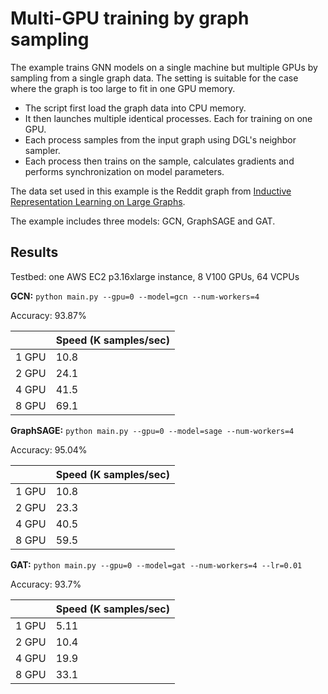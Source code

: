 Multi-GPU training by graph sampling
===

The example trains GNN models on a single machine but multiple GPUs by sampling from a single graph data. The setting is suitable for the case where the graph is too large to fit in one GPU memory.
* The script first load the graph data into CPU memory.
* It then launches multiple identical processes. Each for training on one GPU.
* Each process samples from the input graph using DGL's neighbor sampler.
* Each process then trains on the sample, calculates gradients and performs synchronization on model parameters.

The data set used in this example is the Reddit graph from [Inductive Representation Learning on Large Graphs](https://papers.nips.cc/paper/6703-inductive-representation-learning-on-large-graphs.pdf).

The example includes three models: GCN, GraphSAGE and GAT.

Results
---

Testbed: one AWS EC2 p3.16xlarge instance, 8 V100 GPUs, 64 VCPUs

**GCN:** `python main.py --gpu=0 --model=gcn --num-workers=4`

Accuracy: 93.87%

| | Speed (K samples/sec) |
| --- | --- |
| 1 GPU | 10.8 |
| 2 GPU | 24.1 |
| 4 GPU | 41.5 |
| 8 GPU | 69.1 |

**GraphSAGE:** `python main.py --gpu=0 --model=sage --num-workers=4`

Accuracy: 95.04%

| | Speed (K samples/sec) |
| --- | --- |
| 1 GPU | 10.8 |
| 2 GPU | 23.3 |
| 4 GPU | 40.5 |
| 8 GPU | 59.5 |

**GAT:** `python main.py --gpu=0 --model=gat --num-workers=4 --lr=0.01`

Accuracy: 93.7%

| | Speed (K samples/sec) |
| --- | --- |
| 1 GPU | 5.11 |
| 2 GPU | 10.4 |
| 4 GPU | 19.9 |
| 8 GPU | 33.1 |
